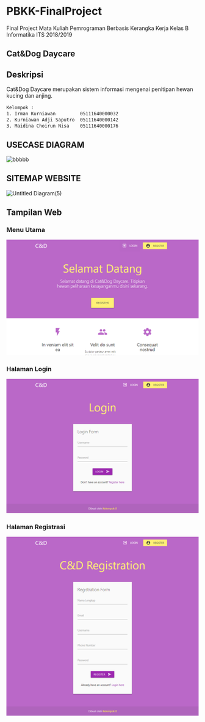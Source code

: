 # PBKK-FinalProject
Final Project Mata Kuliah Pemrograman Berbasis Kerangka Kerja Kelas B Informatika ITS 2018/2019

## Cat&Dog Daycare

## Deskripsi 
Cat&Dog Daycare merupakan sistem informasi mengenai penitipan hewan kucing dan anjing.

```
Kelompok :
1. Irman Kurniawan         05111640000032
2. Kurniawan Adji Saputro  05111640000142
3. Maidina Choirun Nisa    05111640000176
```

## USECASE DIAGRAM
![bbbbb](https://user-images.githubusercontent.com/33053581/56195020-4dcd4000-605e-11e9-89a9-cdeabd4ac24d.jpg)

## SITEMAP WEBSITE
![Untitled Diagram(5)](https://user-images.githubusercontent.com/33053581/56195319-ecf23780-605e-11e9-891a-31a3e283e272.jpg)

## Tampilan Web
### Menu Utama
![Screenshot01](img/screenshot01.png)

### Halaman Login
![Screenshot01](img/screenshot02.png)

### Halaman Registrasi
![Screenshot01](img/screenshot03.png)
